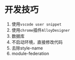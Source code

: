 # 开发技巧
1. 使用`vscode user snip­pet`
2. 使用`chrome`插件`AlloyDesigner`
3. 数据库
4. 不启动环境，直接修改代码
5. 去除style-name
6. module-federation
